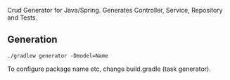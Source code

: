 Crud Generator for Java/Spring.
Generates Controller, Service, Repository and Tests.

## Generation
```
./gradlew generator -Dmodel=Name
```

To configure package name etc, change build.gradle (task generator).
